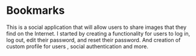 # Bookmarks
This is a social application that will allow users to share images that they find on the Internet. I started by creating a functionality for users to log in, log out, edit their password, and reset their password. And creation of custom profile for users , social authentication and more.   

